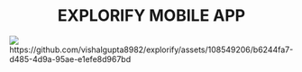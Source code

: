 <h1 align="center">EXPLORIFY MOBILE APP</h1> 
 <img  src="https://res.cloudinary.com/dytlgwywf/image/upload/v1715626091/hlv5z9w3lzfpxviyrdbe.jpg  />
 


https://github.com/vishalgupta8982/explorify/assets/108549206/b6244fa7-d485-4d9a-95ae-e1efe8d967bd

